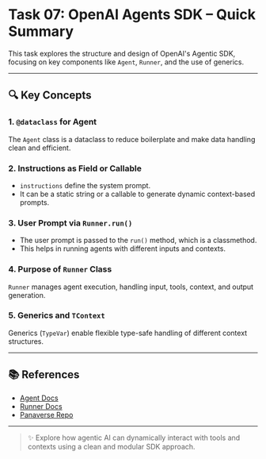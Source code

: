 # Task 07: OpenAI Agents SDK – Quick Summary

This task explores the structure and design of OpenAI's Agentic SDK, focusing on key components like `Agent`, `Runner`, and the use of generics.

---

## 🔍 Key Concepts

### 1. `@dataclass` for Agent
The `Agent` class is a dataclass to reduce boilerplate and make data handling clean and efficient.

### 2. Instructions as Field or Callable
- `instructions` define the system prompt.
- It can be a static string or a callable to generate dynamic context-based prompts.

### 3. User Prompt via `Runner.run()`
- The user prompt is passed to the `run()` method, which is a classmethod.
- This helps in running agents with different inputs and contexts.

### 4. Purpose of `Runner` Class
`Runner` manages agent execution, handling input, tools, context, and output generation.

### 5. Generics and `TContext`
Generics (`TypeVar`) enable flexible type-safe handling of different context structures.

---

## 📚 References

- [Agent Docs](https://openai.github.io/openai-agents-python/ref/agent/)
- [Runner Docs](https://openai.github.io/openai-agents-python/ref/run/)
- [Panaverse Repo](https://github.com/panaversity/learn-agentic-ai/tree/main/01_ai_agents_first)

---

> ✨ Explore how agentic AI can dynamically interact with tools and contexts using a clean and modular SDK approach.
